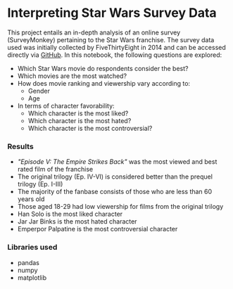 # Interpreting Star Wars Survey Data
This project entails an in-depth analysis of an online survey (SurveyMonkey) pertaining to the Star Wars franchise. The survey data used was initially collected by FiveThirtyEight in 2014 and can be accessed directly via [GitHub](https://github.com/fivethirtyeight/data/tree/master/star-wars-survey). In this notebook, the following questions are explored:

- Which Star Wars movie do respondents consider the best?
- Which movies are the most watched?
- How does movie ranking and viewership vary according to:
    - Gender
    - Age
- In terms of character favorability:
    - Which character is the most liked?
    - Which character is the most hated?
    - Which character is the most controversial?

### Results
- *"Episode V: The Empire Strikes Back"* was the most viewed and best rated film of the franchise
- The original trilogy (Ep. IV-VI) is considered better than the prequel trilogy (Ep. I-III)
- The majority of the fanbase consists of those who are less than 60 years old
- Those aged 18-29 had low viewership for films from the original trilogy
- Han Solo is the most liked character
- Jar Jar Binks is the most hated character
- Emperpor Palpatine is the most controversial character

### Libraries used
- pandas
- numpy
- matplotlib
